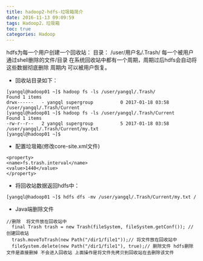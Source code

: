 ```yaml
---
title: hadoop2-hdfs-垃圾箱简介
date: 2016-11-13 09:09:59
tags: Hadoop2，垃圾箱
toc: true
categories: Hadoop
---
```

hdfs为每一个用户创建一个回收站：
目录： /user/用户名/.Trash/ 每一个被用户通过shell删除的文件/目录
在系统回收站中都有一个周期，周期过后hdfs会自动将这些数据彻底删除
周期内 可以被用户恢复。
<!-- more -->
- 回收站目录如下：
```
[yangql@hadoop01 ~]$ hadoop fs -ls /user/yangql/.Trash/
Found 1 items
drwx------   - yangql supergroup          0 2017-01-18 03:58 /user/yangql/.Trash/Current
[yangql@hadoop01 ~]$ hadoop fs -ls /user/yangql/.Trash/Current
Found 1 items
-rw-r--r--   2 yangql supergroup          5 2017-01-18 03:58 /user/yangql/.Trash/Current/my.txt
[yangql@hadoop01 ~]$
```
- 配置垃圾箱(修改core-site.xml文件)
```
<property>
<name>fs.trash.interval</name>
<value>1440</value>
</property>
```
- 将回收站数据返回hdfs中：
```
[yangql@hadoop01 ~]$ hdfs dfs -mv /user/yangql/.Trash/Current/my.txt /
```
- Java端删除文件
```
//删除  将文件放在回收站中
  final Trash trash = new Trash(fileSystem, fileSystem.getConf()); //创建回收站
  trash.moveToTrash(new Path("/dir1/file1"));// 将文件放在回收站中
  fileSystem.delete(new Path("/dir1/file1"), true);// 删除文件 hdfs删除文件是直接删掉 不会进入回收站 上面操作是将文件先拷贝到回收站在去删除该文件
```
